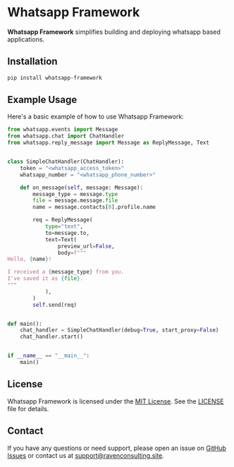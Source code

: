 # Whatsapp Framework

**Whatsapp Framework** simplifies building and deploying whatsapp based applications.

## Installation

```bash
pip install whatsapp-framework
```

## Example Usage

Here's a basic example of how to use Whatsapp Framework:

```python
from whatsapp.events import Message
from whatsapp.chat import ChatHandler
from whatsapp.reply_message import Message as ReplyMessage, Text


class SimpleChatHandler(ChatHandler):
    token = "<whatsapp_access_token>"
    whatsapp_number = "<whatsapp_phone_number>"

    def on_message(self, message: Message):
        message_type = message.type
        file = message.message.file
        name = message.contacts[0].profile.name

        req = ReplyMessage(
            type="text",
            to=message.to,
            text=Text(
                preview_url=False,
                body=f"""
Hello, {name}!

I received a {message_type} from you.
I've saved it as {file}.
"""
            ),
        )
        self.send(req)


def main():
    chat_handler = SimpleChatHandler(debug=True, start_proxy=False)
    chat_handler.start()


if __name__ == "__main__":
    main()
```

## License

Whatsapp Framework is licensed under the [MIT License](LICENSE). See the [LICENSE](LICENSE) file for details.

## Contact

If you have any questions or need support, please open an issue on [GitHub Issues](https://github.com/raven-consult/whatsapp_framework/issues) or contact us at [support@ravenconsulting.site](mailto:support@ravenconsulting.site).
